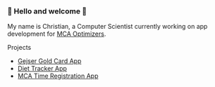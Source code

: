 ### 👋 Hello and welcome 👋
My name is Christian, a Computer Scientist currently working on app development for [MCA Optimizers](https://www.mcaoptimizers.com/).

Projects
- [Gejser Gold Card App](https://github.com/MCAgithub/gejserbar_guldkort_app)
- [Diet Tracker App](https://github.com/MCAgithub/diet_tracker_app)
- [MCA Time Registration App](https://github.com/MCAgithub/mca_time_registration_app)

<!--
**MCAgithub/MCAgithub** is a ✨ _special_ ✨ repository because its `README.md` (this file) appears on your GitHub profile.

Here are some ideas to get you started:

- 🔭 I’m currently working on ...
- 🌱 I’m currently learning ...
- 👯 I’m looking to collaborate on ...
- 🤔 I’m looking for help with ...
- 💬 Ask me about ...
- 📫 How to reach me: ...
- ⚡ Fun fact: ...
-->
